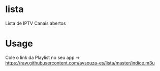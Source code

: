 # lista
Lista de IPTV Canais abertos

# Usage

Cole o link da Playlist no seu app -> https://raw.githubusercontent.com/avsouza-es/lista/master/indice.m3u

